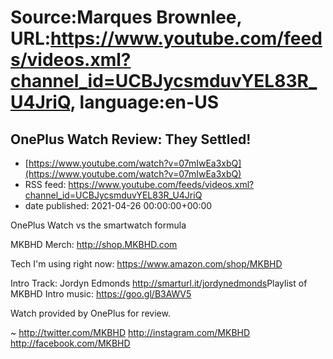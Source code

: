 # Source:Marques Brownlee, URL:https://www.youtube.com/feeds/videos.xml?channel_id=UCBJycsmduvYEL83R_U4JriQ, language:en-US

## OnePlus Watch Review: They Settled!
 - [https://www.youtube.com/watch?v=07mIwEa3xbQ](https://www.youtube.com/watch?v=07mIwEa3xbQ)
 - RSS feed: https://www.youtube.com/feeds/videos.xml?channel_id=UCBJycsmduvYEL83R_U4JriQ
 - date published: 2021-04-26 00:00:00+00:00

OnePlus Watch vs the smartwatch formula

MKBHD Merch: http://shop.MKBHD.com

Tech I'm using right now: https://www.amazon.com/shop/MKBHD

Intro Track: Jordyn Edmonds http://smarturl.it/jordynedmonds​​​​ 
Playlist of MKBHD Intro music: https://goo.gl/B3AWV5

Watch provided by OnePlus for review.

~
http://twitter.com/MKBHD
http://instagram.com/MKBHD
http://facebook.com/MKBHD

